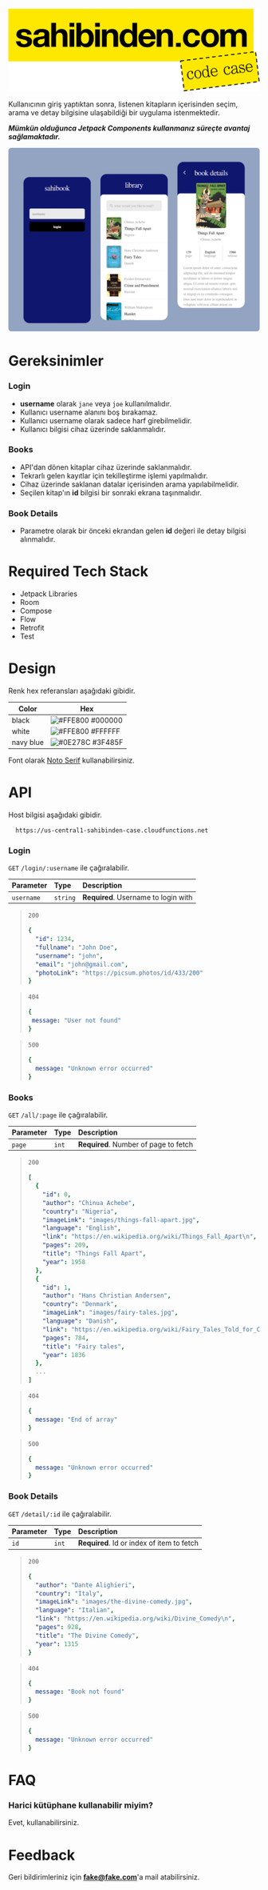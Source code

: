 ![logo|200x100](./assets/logo.png)

Kullanıcının giriş yaptıktan sonra, listenen kitapların içerisinden seçim, arama ve detay bilgisine ulaşabildiği bir uygulama istenmektedir.

_**Mümkün olduğunca Jetpack Components kullanmanız süreçte avantaj sağlamaktadır.**_

![design](./assets/design.png)

# Gereksinimler

### Login
- **username** olarak `jane` veya `joe` kullanılmalıdır. 
- Kullanıcı username alanını boş bırakamaz.
- Kullanıcı username olarak sadece harf girebilmelidir.
- Kullanıcı bilgisi cihaz üzerinde saklanmalıdır.

### Books
- API'dan dönen kitaplar cihaz üzerinde saklanmalıdır.
- Tekrarlı gelen kayıtlar için tekilleştirme işlemi yapılmalıdır.
- Cihaz üzerinde saklanan datalar içerisinden arama yapılabilmelidir.
- Seçilen kitap'ın **id** bilgisi bir sonraki ekrana taşınmalıdır.

### Book Details
- Parametre olarak bir önceki ekrandan gelen **id** değeri ile detay bilgisi alınmalıdır.

# Required Tech Stack
- Jetpack Libraries
- Room
- Compose
- Flow
- Retrofit
- Test

# Design

Renk hex referansları aşağıdaki gibidir.

| Color     | Hex                                                              |
|-----------|------------------------------------------------------------------|
| black     | ![#FFE800](https://via.placeholder.com/10/000000?text=+) #000000 |
| white     | ![#FFE800](https://via.placeholder.com/10/ffffff?text=+) #FFFFFF |
| navy blue | ![#0E278C](https://via.placeholder.com/10/0E278C?text=+) #3F485F |

Font olarak [Noto Serif](https://fonts.google.com/noto/specimen/Noto+Serif?stroke=Serif) kullanabilirsiniz.

# API

Host bilgisi aşağıdaki gibidir.
```http
  https://us-central1-sahibinden-case.cloudfunctions.net
```

### Login
`GET` `/login/:username` ile çağıralabilir.

| Parameter  | Type     | Description                          |
|:-----------|:---------|:-------------------------------------|
| `username` | `string` | **Required**. Username to login with |

> `200`
> ```yaml
> {
>   "id": 1234,
>   "fullname": "John Doe",
>   "username": "john",
>   "email": "john@gmail.com",
>   "photoLink": "https://picsum.photos/id/433/200"
> }
> ```

>`404`
>```yaml
>{
>  message: "User not found"
>}
>```

> `500`
> ```yaml
> {
>   message: "Unknown error occurred"
> }
> ```

### Books
`GET` `/all/:page` ile çağıralabilir.

| Parameter | Type  | Description                           |
|:----------|:------|:--------------------------------------|
| `page`    | `int` | **Required**. Number of page to fetch |


> `200`
> ```yaml
> [
>   {
>     "id": 0,
>     "author": "Chinua Achebe",
>     "country": "Nigeria",
>     "imageLink": "images/things-fall-apart.jpg",
>     "language": "English",
>     "link": "https://en.wikipedia.org/wiki/Things_Fall_Apart\n",
>     "pages": 209,
>     "title": "Things Fall Apart",
>     "year": 1958
>   },
>   {
>     "id": 1,
>     "author": "Hans Christian Andersen",
>     "country": "Denmark",
>     "imageLink": "images/fairy-tales.jpg",
>     "language": "Danish",
>     "link": "https://en.wikipedia.org/wiki/Fairy_Tales_Told_for_Children._First_Collection.\n",
>     "pages": 784,
>     "title": "Fairy tales",
>     "year": 1836
>   },
>   ...
> ]
> ```

> `404`
>```yaml
>{
>   message: "End of array"
>}
>```

> `500`
> ```yaml
> {
>   message: "Unknown error occurred"
> }
> ```

### Book Details

`GET` `/detail/:id` ile çağıralabilir.

| Parameter | Type  | Description                                |
|:----------|:------|:-------------------------------------------|
| `id`      | `int` | **Required**. Id or index of item to fetch |

> `200`
> ```yaml
> {
>   "author": "Dante Alighieri",
>   "country": "Italy",
>   "imageLink": "images/the-divine-comedy.jpg",
>   "language": "Italian",
>   "link": "https://en.wikipedia.org/wiki/Divine_Comedy\n",
>   "pages": 928,
>   "title": "The Divine Comedy",
>   "year": 1315
> }
> ```

>`404`
>```yaml
>{
>   message: "Book not found"
>}
>```

> `500`
> ```yaml
> {
>   message: "Unknown error occurred"
> }
> ```

# FAQ
### Harici kütüphane kullanabilir miyim?
Evet, kullanabilirsiniz.

# Feedback
Geri bildirimleriniz için **fake@fake.com**'a mail atabilirsiniz.
